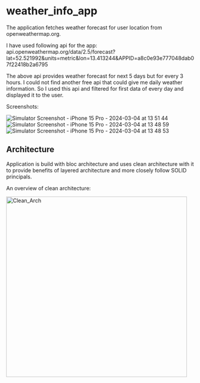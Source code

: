 # weather_info_app

The application fetches weather forecast for user location from openweathermap.org.

I have used following api for the app:
api.openweathermap.org/data/2.5/forecast?lat=52.521992&units=metric&lon=13.413244&APPID=a8c0e93e777048dab07f22418b2a6795

The above api provides weather forecast for next 5 days but for every 3 hours. I could not find another free api that could give me daily weather information.
So I used this api and filtered for first data of every day and displayed it to the user.

Screenshots:

![Simulator Screenshot - iPhone 15 Pro - 2024-03-04 at 13 51 44](https://github.com/dearestpankaj/weatherInfo/assets/987922/50b74235-07d1-45fc-8ccf-3b77d96f07cd)
![Simulator Screenshot - iPhone 15 Pro - 2024-03-04 at 13 48 59](https://github.com/dearestpankaj/weatherInfo/assets/987922/a4757fad-24bb-4dc2-9366-836757a7d9b7)
![Simulator Screenshot - iPhone 15 Pro - 2024-03-04 at 13 48 53](https://github.com/dearestpankaj/weatherInfo/assets/987922/391fbe1c-f19e-4986-85a2-68c0788b14a8)


## Architecture

Application is build with bloc architecture and uses clean architecture with it to provide benefits of layered architecture and more closely follow SOLID principals.

An overview of clean architecture:

<img width="484" alt="Clean_Arch" src="https://github.com/dearestpankaj/weatherInfo/assets/987922/d340138e-bea2-4eb1-b32b-ad94ea3a3b4f">
